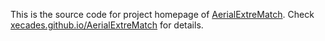 This is the source code for project homepage of [AerialExtreMatch](https://github.com/Xecades/AerialExtreMatch). Check [xecades.github.io/AerialExtreMatch](https://xecades.github.io/AerialExtreMatch/) for details.
